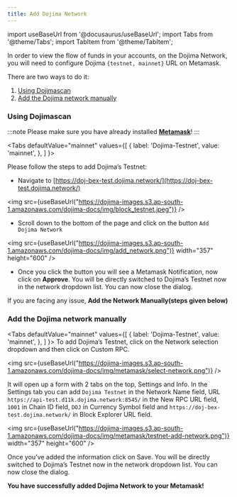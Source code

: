 ```yaml
---
title: Add Dojima Network
---
```


import useBaseUrl from '@docusaurus/useBaseUrl';
import Tabs from '@theme/Tabs';
import TabItem from '@theme/TabItem';

In order to view the flow of funds in your accounts, on the Dojima Network, you will need to configure Dojima `{testnet, mainnet}` URL on Metamask.

There are two ways to do it:
1. [Using Dojimascan](developers/wallet/metamask/config-dojima-on-metamask.md#using-dojima-scan)
2. [Add the Dojima network manually](developers/wallet/metamask/config-dojima-on-metamask.md#add-the-dojima-network-manually)
### Using Dojimascan

:::note
Please make sure you have already installed <ins>**[Metamask](https://metamask.io/)**</ins>!
:::


<Tabs
  defaultValue="mainnet"
  values={[
    { label: 'Dojima-Testnet', value: 'mainnet', },
  ]
}>

<TabItem value="mainnet">

Please follow the steps to add Dojima’s Testnet:

- Navigate to [https://doj-bex-test.dojima.network/](https://doj-bex-test.dojima.network/)

<img src={useBaseUrl("https://dojima-images.s3.ap-south-1.amazonaws.com/dojima-docs/img/block_testnet.jpeg")} />
<p></p>

- Scroll down to the bottom of the page and click on the button `Add Dojima Network`

<img src={useBaseUrl("https://dojima-images.s3.ap-south-1.amazonaws.com/dojima-docs/img/add_network.png")} width="357" height="600" />

- Once you click the button you will see a Metamask Notification, now click on **Approve**.
You will be directly switched to Dojima’s Testnet now in the network dropdown list. You can now close the dialog.

</TabItem>

</Tabs>

If you are facing any issue, **Add the Network Manually(steps given below)**

### Add the Dojima network manually

<Tabs
  defaultValue="mainnet"
  values={[
    { label: 'Dojima-Testnet', value: 'mainnet', },
  ]
}>
<TabItem value="mainnet">
To add Dojima’s Testnet, click on the Network selection dropdown and then click on Custom RPC.

<img src={useBaseUrl("https://dojima-images.s3.ap-south-1.amazonaws.com/dojima-docs/img/metamask/select-network.png")} />

It will open up a form with 2 tabs on the top, Settings and Info. In the Settings tab you can add `Dojima Testnet` in the Network Name field, URL `https://api-test.d11k.dojima.network:8545/` in the New RPC URL field, `1001` in Chain ID field, `DOJ` in Currency Symbol field and `https://doj-bex-test.dojima.network/` in Block Explorer URL field.

<img src={useBaseUrl("https://dojima-images.s3.ap-south-1.amazonaws.com/dojima-docs/img/metamask/testnet-add-network.png")} width="357" height="600" />

Once you’ve added the information click on Save. You will be directly switched to Dojima’s Testnet now in the network dropdown list. You can now close the dialog.
</TabItem>
</Tabs>

**You have successfully added Dojima Network to your Metamask!**
